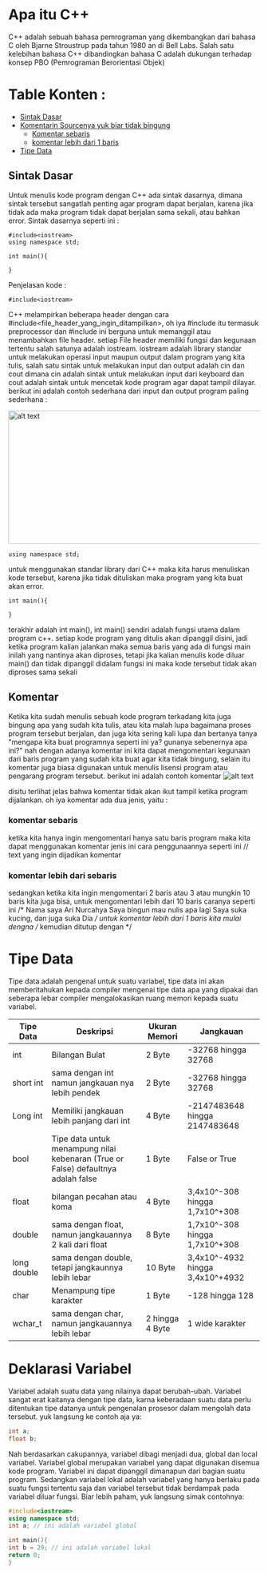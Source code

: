 # Apa itu C++
C++ adalah sebuah bahasa pemrograman yang dikembangkan dari bahasa C oleh Bjarne Stroustrup pada tahun 1980 an di Bell Labs. Salah satu kelebihan bahasa C++ dibandingkan bahasa C adalah dukungan terhadap konsep PBO (Pemrograman Berorientasi Objek)



# Table Konten : 
* [Sintak Dasar](#sintak-dasar)
* [Komentarin Sourcenya yuk biar tidak bingung](#komentar)
    * [Komentar sebaris](#komentar-sebaris)
    * [komentar lebih dari 1 baris](#komentar-lebih-dari-sebaris)
* [Tipe Data](#tipe-data)


## Sintak Dasar
Untuk menulis kode program dengan C++ ada sintak dasarnya, dimana sintak tersebut sangatlah penting agar program dapat berjalan, karena jika tidak ada maka program tidak dapat berjalan sama sekali, atau bahkan error. Sintak dasarnya seperti ini :

    #include<iostream>
    using namespace std;

    int main(){

    }

Penjelasan kode :

    #include<iostream> 
    
 C++ melampirkan beberapa header dengan cara #include<file_header_yang_ingin_ditampilkan>,
oh iya #include itu termasuk preprocessor dan #include ini berguna untuk memanggil atau menambahkan file header.
setiap File header memiliki fungsi dan kegunaan tertentu salah satunya adalah iostream. 
iostream adalah library standar untuk melakukan operasi input maupun output dalam program 
yang kita tulis, salah satu sintak untuk melakukan input dan output adalah cin 
dan cout dimana cin adalah sintak untuk melakukan input dari keyboard dan
cout adalah sintak untuk mencetak kode program agar dapat tampil dilayar.
berikut ini adalah contoh sederhana dari input dan output program paling sederhana : 

<img src="https://github.com/NurcahyaAri/Belajar-Cplusplus/blob/master/images/basic%20input%20output%20.gif" alt="alt text" width="510px" height="267px" alt="input output sederhana" title="input output sederhana">

    using namespace std;

 untuk menggunakan standar library dari C++ maka kita harus menuliskan kode tersebut, karena jika tidak 
 dituliskan maka program yang kita buat akan error.

    int main(){

    }
 
terakhir adalah int main(), int main() sendiri adalah fungsi utama dalam program c++. setiap kode program yang ditulis akan dipanggil disini, jadi ketika program kalian jalankan maka semua baris yang ada di fungsi main inilah yang nantinya akan diproses, tetapi jika kalian menulis kode diluar main() dan tidak dipanggil didalam fungsi ini maka kode tersebut tidak akan diproses sama sekali


## Komentar
Ketika kita sudah menulis sebuah kode program terkadang kita juga bingung apa yang sudah kita tulis, atau kita malah lupa bagaimana proses program tersebut berjalan, dan juga kita sering kali lupa dan bertanya tanya "mengapa kita buat programnya seperti ini ya? gunanya sebenernya apa ini?" nah dengan adanya komentar ini kita dapat mengomentari kegunaan dari baris program yang sudah kita buat agar kita tidak bingung, selain itu komentar juga biasa digunakan untuk menulis lisensi program atau pengarang program tersebut. berikut ini adalah contoh komentar
<img src="https://github.com/NurcahyaAri/Belajar-Cplusplus/blob/master/images/komentar.png" alt="alt text" alt="input output sederhana" title="input output sederhana">

disitu terlihat jelas bahwa komentar tidak akan ikut tampil ketika program dijalankan. oh iya komentar ada dua jenis, yaitu : 

### komentar sebaris
ketika kita hanya ingin mengomentari hanya satu baris program maka kita dapat menggunakan komentar jenis ini cara penggunaannya seperti ini
    // text yang ingin dijadikan komentar

### komentar lebih dari sebaris
sedangkan ketika kita ingin mengomentari 2 baris atau 3 atau mungkin 10 baris kita juga bisa, untuk mengomentari lebih dari 10 baris caranya seperti ini
    /* Nama saya Ari Nurcahya
       Saya bingun mau nulis apa lagi
       Saya suka kucing, dan juga suka Dia
    */
untuk komentar lebih dari 1 baris kita mulai dengna /* kemudian ditutup dengan */

# Tipe Data
Tipe data adalah pengenal untuk suatu variabel, tipe data ini akan memberitahukan kepada compiler mengenai tipe data apa yang dipakai dan seberapa lebar compiler mengalokasikan ruang memori kepada suatu variabel.

| Tipe Data | Deskripsi | Ukuran Memori | Jangkauan |
|-----------|-----------|---------------|-----------|
| int       | Bilangan Bulat| 2 Byte    | -32768 hingga 32768|
| short int | sama dengan int namun jangkauan nya lebih pendek| 2 Byte | -32768 hingga 32768 |
| Long int | Memiliki jangkauan lebih panjang dari int | 4 Byte | -2147483648 hingga 2147483648 |
| bool | Tipe data untuk menampung nilai kebenaran (True or False) defaultnya adalah false | 1 Byte | False or True |
| float | bilangan pecahan atau koma | 4 Byte | 3,4x10^-308 hingga 1,7x10^+308 |
| double | sama dengan float, namun jangkauannya 2 kali dari float | 8 Byte | 1,7x10^-308 hingga 1,7x10^+308 |
| long double | sama dengan double, tetapi jangkaunnya lebih lebar | 10 Byte | 3,4x10^-4932 hingga 3,4x10^+4932 |
| char | Menampung tipe karakter | 1 Byte | -128 hingga 128 |
| wchar_t | sama dengan char, namun jangkauannya lebih lebar | 2 hingga 4 Byte | 1 wide karakter |
    
# Deklarasi Variabel
Variabel adalah suatu data yang nilainya dapat berubah-ubah. Variabel sangat erat kaitanya dengan tipe data, karna keberadaan suatu data perlu ditentukan tipe datanya untuk pengenalan prosesor dalam mengolah data tersebut. yuk langsung ke contoh aja ya:

```cpp
int a;
float b;
```
Nah berdasarkan cakupannya, variabel dibagi menjadi dua, global dan local variabel. Variabel global merupakan variabel yang dapat digunakan disemua kode program. Variabel ini dapat dipanggil dimanapun dari bagian suatu program. Sedangkan variabel lokal adalah variabel yang hanya berlaku pada suatu fungsi tertentu saja dan variabel tersebut tidak berdampak pada variabel diluar fungsi. Biar lebih paham, yuk langsung simak contohnya:
```cpp
#include<iostream>
using namespace std;
int a; // ini adalah variabel global

int main(){
int b = 29; // ini adalah variabel lokal
return 0;
}
```



